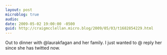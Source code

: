 ```yaml
---
layout: post
microblog: true
audio: 
date: 2009-05-02 19:00:00 -0500
guid: http://craigmcclellan.micro.blog/2009/05/03/t1682854229.html
---
```

Out to dinner with @laurakfagan and her family. I just wanted to @ reply her since she has twitted now.
